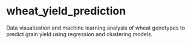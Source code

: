 # wheat_yield_prediction
Data visualization and machine learning analysis of wheat genotypes to predict grain yield using regression and clustering models.
